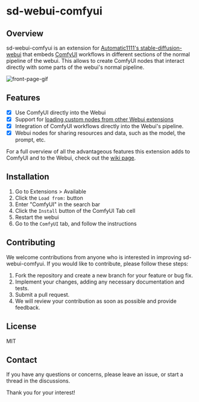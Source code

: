 # sd-webui-comfyui
## Overview
sd-webui-comfyui is an extension for [Automatic1111's stable-diffusion-webui](https://github.com/AUTOMATIC1111/stable-diffusion-webui) that embeds [ComfyUI](https://github.com/comfyanonymous/ComfyUI) workflows in different sections of the normal pipeline of the webui. This allows to create ComfyUI nodes that interact directly with some parts of the webui's normal pipeline.

![front-page-gif](/resources/front-page.gif)

## Features
- [x] Use ComfyUI directly into the Webui
- [x] Support for [loading custom nodes from other Webui extensions](https://github.com/ModelSurge/sd-webui-comfyui/wiki/Developing-custom-nodes-from-webui-extensions)
- [x] Integration of ComfyUI workflows directly into the Webui's pipeline. 
- [x] Webui nodes for sharing resources and data, such as the model, the prompt, etc.

For a full overview of all the advantageous features this extension adds to ComfyUI and to the Webui, check out the [wiki page](https://github.com/ModelSurge/sd-webui-comfyui/wiki). 

## Installation
1) Go to Extensions > Available
2) Click the `Load from:` button
3) Enter "ComfyUI" in the search bar
4) Click the `Install` button of the ComfyUI Tab cell
5) Restart the webui
6) Go to the `ComfyUI` tab, and follow the instructions

## Contributing
We welcome contributions from anyone who is interested in improving sd-webui-comfyui. If you would like to contribute, please follow these steps:

1) Fork the repository and create a new branch for your feature or bug fix.
2) Implement your changes, adding any necessary documentation and tests.
3) Submit a pull request.
4) We will review your contribution as soon as possible and provide feedback.

## License
MIT

## Contact
If you have any questions or concerns, please leave an issue, or start a thread in the discussions.

Thank you for your interest!
